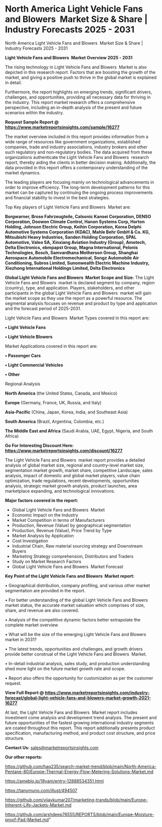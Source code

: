 # North America Light Vehicle Fans and Blowers  Market Size & Share | Industry Forecasts 2025 - 2031
North America Light Vehicle Fans and Blowers  Market Size & Share | Industry Forecasts 2025 - 2031

<Strong> Light Vehicle Fans and Blowers  Market Overview 2025 - 2031</strong>

The rising technology in Light Vehicle Fans and Blowers  Market is also depicted in this research report. Factors that are boosting the growth of the market, and giving a positive push to thrive in the global market is explained in detail.

Furthermore, the report highlights on emerging trends, significant drivers, challenges, and opportunities, providing all necessary data for thriving in the industry. This report market research offers a comprehensive perspective, including an in-depth analysis of the present and future scenarios within the industry.

<strong>Request Sample Report @ <a href=https://www.marketreportsinsights.com/sample/16277>https://www.marketreportsinsights.com/sample/16277</a></strong>

The market overview included in this report provides information from a wide range of resources like government organizations, established companies, trade and industry associations, industry brokers and other such regulatory and non-regulatory bodies. The data acquired from these organizations authenticate the Light Vehicle Fans and Blowers  research report, thereby aiding the clients in better decision making. Additionally, the data provided in this report offers a contemporary understanding of the market dynamics.

The leading players are focusing mainly on technological advancements in order to improve efficiency. The long-term development patterns for this market can be captured by continuing the ongoing process improvements and financial stability to invest in the best strategies.

Top Key players of Light Vehicle Fans and Blowers  Market are:

<strong>Borgwarner, Brose Fahrzeugteile, Calsonic Kansei Corporation, DENSO Corporation, Doowon Climate Control, Hanon Systems Corp, Horton Holding, Johnson Electric Group, Keihin Corporation, Korea Delphi Automotive Systems Corporation (KDAC), Mahle Behr GmbH & Co. KG, Mitsubishi Heavy Industries, Sanden Holding Corporation, SPAL Automotive, Valeo SA, Xinxiang Aviation Industry (Group), Amotech, Delta Electronics, ebmpapst Group, Magna International, Pelonis Technologies, Bosch, Samvardhana Motherson Group, Shanghai Aerospace Automobile Electromechanical, Songz Automobile Air Conditioning, Subros Limited, Sunonwealth Electric Machine Industry, Xiezhong International Holdings Limited, Delta Electronics</strong>

<strong><b>Global Light Vehicle Fans and Blowers  Market Scope and Size:</b></strong>
The Light Vehicle Fans and Blowers  market is declared segment by company, region (country), type, and application. Players, stakeholders, and other participants in the global Light Vehicle Fans and Blowers  market will gain the market scope as they use the report as a powerful resource. The segmental analysis focuses on revenue and product by type and application and the forecast period of 2025-2031.

Light Vehicle Fans and Blowers  Market Types covered in this report are:

<strong>• Light Vehicle Fans

• Light Vehicle Blowers</strong>

Market Applications covered in this report are:

<strong>• Passenger Cars

• Light Commercial Vehicles

• Other</strong> 

Regional Analysis

<strong>North America</strong> (the United States, Canada, and Mexico)

<strong>Europe</strong> (Germany, France, UK, Russia, and Italy)

<strong>Asia-Pacific</strong> (China, Japan, Korea, India, and Southeast Asia)

<strong>South America</strong> (Brazil, Argentina, Colombia, etc.)

<strong>The Middle East and Africa</strong> (Saudi Arabia, UAE, Egypt, Nigeria, and South Africa)

<strong>Go For Interesting Discount Here: <a href=https://www.marketreportsinsights.com/discount/16277>https://www.marketreportsinsights.com/discount/16277</a></strong>

The Light Vehicle Fans and Blowers  market report provides a detailed analysis of global market size, regional and country-level market size, segmentation market growth, market share, competitive Landscape, sales analysis, impact of domestic and global market players, value chain optimization, trade regulations, recent developments, opportunities analysis, strategic market growth analysis, product launches, area marketplace expanding, and technological innovations.

<strong><b>Major factors covered in the report:</b></strong>
<ul>
  <li>Global Light Vehicle Fans and Blowers  Market </li>
  <li>Economic Impact on the Industry</li>
  <li>Market Competition in terms of Manufacturers</li>
  <li>Production, Revenue (Value) by geographical segmentation</li>
  <li>Production, Revenue (Value), Price Trend by Type</li>
  <li>Market Analysis by Application</li>
  <li>Cost Investigation</li>
  <li>Industrial Chain, Raw material sourcing strategy and Downstream Buyers</li>
  <li>Marketing Strategy comprehension, Distributors and Traders</li>
  <li>Study on Market Research Factors</li>
  <li>Global Light Vehicle Fans and Blowers  Market Forecast</li>
</ul>

<strong><b>Key Point of the Light Vehicle Fans and Blowers  Market report:</b></strong>

• Geographical distribution, company profiling, and various other market segmentation are provided in the report.

• For better understanding of the global Light Vehicle Fans and Blowers  market status, the accurate market valuation which comprises of size, share, and revenue are also covered.

• Analysis of the competitive dynamic factors better extrapolate the complete market overview

• What will be the size of the emerging Light Vehicle Fans and Blowers  market in 2031?

• The latest trends, opportunities and challenges, and growth drivers provide better construal of the Light Vehicle Fans and Blowers  Market.

• In-detail industrial analysis, sales study, and production understanding shed more light on the future market growth rate and scope.

• Report also offers the opportunity for customization as per the customer request.

<strong><b>View Full Report @ <a href=https://www.marketreportsinsights.com/industry-forecast/global-light-vehicle-fans-and-blowers-market-growth-2021-16277>https://www.marketreportsinsights.com/industry-forecast/global-light-vehicle-fans-and-blowers-market-growth-2021-16277</a></b></strong>


At last, the Light Vehicle Fans and Blowers  Market report includes investment come analysis and development trend analysis. The present and future opportunities of the fastest growing international industry segments are coated throughout this report. This report additionally presents product specification, manufacturing method, and product cost structure, and price structure.

<strong>Contact Us:</strong>
sales@marketreportsinsights.com

<strong>Our other reports:</strong>

<a href=https://github.com/haq235/search-market-trend/blob/main/North-America-Pentane-80/Europe-Thermal-Energy-Flow-Metering-Solutions-Market.md>https://github.com/haq235/search-market-trend/blob/main/North-America-Pentane-80/Europe-Thermal-Energy-Flow-Metering-Solutions-Market.md</a>

<a href=https://ameblo.jp/18yam/entry-12888534351.html>https://ameblo.jp/18yam/entry-12888534351.html</a>

<a href=https://tanomuno.com/illust/494507>https://tanomuno.com/illust/494507</a>

<a href=https://github.com/vijaykumar207/marketing-trands/blob/main/Europe-Inherent-Life-Jackets-Market.md>https://github.com/vijaykumar207/marketing-trands/blob/main/Europe-Inherent-Life-Jackets-Market.md</a>

<a href=https://github.com/arshdeep76555/REPORTS/blob/main/Europe-Moisture-proof-Pad-Market.md>https://github.com/arshdeep76555/REPORTS/blob/main/Europe-Moisture-proof-Pad-Market.md</a>"
